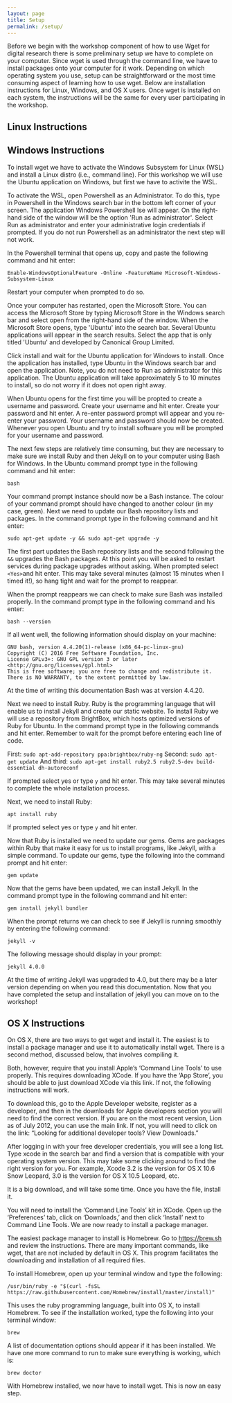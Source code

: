 ```yaml
---
layout: page
title: Setup
permalink: /setup/
---
```


Before we begin with the workshop component of how to use Wget for digital research there is some preliminary setup we have to complete on your computer. Since wget is used through the command line, we have to install packages onto your computer for it work. Depending on which operating system you use, setup can be straightforward or the most time consuming aspect of learning how to use wget. Below are installation instructions for Linux, Windows, and OS X users. Once wget is installed on each system, the instructions will be the same for every user participating in the workshop.

## Linux Instructions


## Windows Instructions
To install wget we have to activate the Windows Subsystem for Linux (WSL) and install a Linux distro (i.e., command line). For this workshop we will use the Ubuntu application on Windows, but first we have to activite the WSL.

To activate the WSL, open Powershell as an Administrator. To do this, type in Powershell in the Windows search bar in the bottom left corner of your screen. The application Windows Powershell Ise will appear. On the right-hand side of the window will be the option 'Run as administrator'. Select Run as administrator and enter your administrative login credentials if prompted. If you do not run Powershell as an administrator the next step will not work.

In the Powershell terminal that opens up, copy and paste the following command and hit enter:

```Enable-WindowsOptionalFeature -Online -FeatureName Microsoft-Windows-Subsystem-Linux```

Restart your computer when prompted to do so.

Once your computer has restarted, open the Microsoft Store. You can access the Microsoft Store by typing Microsoft Store in the Windows search bar and select open from the right-hand side of the window. When the Microsoft Store opens, type 'Ubuntu' into the search bar. Several Ubuntu applications will appear in the search results. Select the app that is only titled 'Ubuntu' and developed by Canonical Group Limited.

Click install and wait for the Ubuntu application for Windows to install. Once the application has installed, type Ubuntu in the Windows search bar and open the application. Note, you do not need to Run as administrator for this application. The Ubuntu application will take approximately 5 to 10 minutes to install, so do not worry if it does not open right away.

When Ubuntu opens for the first time you will be propted to create a username and password. Create your username and hit enter. Create your password and hit enter. A re-enter password prompt will appear and you re-enter your password. Your username and password should now be created. Whenever you open Ubuntu and try to install software you will be prompted for your username and password.

The next few steps are relatively time consuming, but they are necessary to make sure we install Ruby and then Jekyll on to your computer using Bash for Windows. In the Ubuntu command prompt type in the following command and hit enter:

```bash```

Your command prompt instance should now be a Bash instance. The colour of your command prompt should have changed to another colour (in my case, green). Next we need to update our Bash repository lists and packages. In the command prompt type in the following command and hit enter:

```sudo apt-get update -y && sudo apt-get upgrade -y```

The first part updates the Bash repository lists and the second following the ```&&``` upgrades the Bash packages. At this point you will be asked to restart services during package upgrades without asking. When prompted select ```<Yes>```and hit enter. This may take several minutes (almost 15 minutes when I timed it!), so hang tight and wait for the prompt to reappear.

When the prompt reappears we can check to make sure Bash was installed properly. In the command prompt type in the following command and his enter:

```bash --version```

If all went well, the following information should display on your machine:

```GNU bash, version 4.4.20(1)-release (x86_64-pc-linux-gnu)```  
```Copyright (C) 2016 Free Software Foundation, Inc.```  
```License GPLv3+: GNU GPL version 3 or later <http://gnu.org/licenses/gpl.html>```  
```This is free software; you are free to change and redistribute it.```  
```There is NO WARRANTY, to the extent permitted by law.```

At the time of writing this documentation Bash was at version 4.4.20.

Next we need to install Ruby. Ruby is the programming language that will enable us to install Jekyll and create our static website. To install Ruby we will use a repository from BrightBox, which hosts optimized versions of Ruby for Ubuntu. In the command prompt type in the following commands and hit enter. Remember to wait for the prompt before entering each line of code.

First:
```sudo apt-add-repository ppa:brightbox/ruby-ng```
Second:
```sudo apt-get update```
And third:
```sudo apt-get install ruby2.5 ruby2.5-dev build-essential dh-autoreconf```

If prompted select yes or type ```y``` and hit enter. This may take several minutes to complete the whole installation process.

Next, we need to install Ruby:

```apt install ruby```

If prompted select yes or type ```y``` and hit enter.

Now that Ruby is installed we need to update our gems. Gems are packages within Ruby that make it easy for us to install programs, like Jekyll, with a simple command. To update our gems, type the following into the command prompt and hit enter:

```gem update```

Now that the gems have been updated, we can install Jekyll. In the command prompt type in the following command and hit enter:

```gem install jekyll bundler```

When the prompt returns we can check to see if Jekyll is running smoothly by entering the following command:

```jekyll -v```

The following message should display in your prompt:

```jekyll 4.0.0```

At the time of writing Jekyll was upgraded to 4.0, but there may be a later version depending on when you read this documentation. Now that you have completed the setup and installation of jekyll you can move on to the workshop!

## OS X Instructions
On OS X, there are two ways to get wget and install it. The easiest is to install a package manager and use it to automatically install wget. There is a second method, discussed below, that involves compiling it.

Both, however, require that you install Apple’s ‘Command Line Tools’ to use properly. This requires downloading XCode. If you have the ‘App Store’, you should be able to just download XCode via this link.  If not, the following instructions will work.

To download this, go to the Apple Developer website, register as a developer, and then in the downloads for Apple developers section you will need to find the correct version. If you are on the most recent version, Lion as of July 2012, you can use the main link. If not, you will need to click on the link: “Looking for additional developer tools? View Downloads.”

After logging in with your free developer credentials, you will see a long list. Type xcode in the search bar and find a version that is compatible with your operating system version. This may take some clicking around to find the right version for you. For example, Xcode 3.2 is the version for OS X 10.6 Snow Leopard, 3.0 is the version for OS X 10.5 Leopard, etc.

It is a big download, and will take some time. Once you have the file, install it.

You will need to install the ‘Command Line Tools’ kit in XCode. Open up the ‘Preferences’ tab, click on ‘Downloads,’ and then click ‘Install’ next to Command Line Tools. We are now ready to install a package manager.

The easiest package manager to install is Homebrew. Go to https://brew.sh and review the instructions. There are many important commands, like wget, that are not included by default in OS X. This program facilitates the downloading and installation of all required files.

To install Homebrew, open up your terminal window and type the following:

```/usr/bin/ruby -e "$(curl -fsSL https://raw.githubusercontent.com/Homebrew/install/master/install)"```

This uses the ruby programming language, built into OS X, to install Homebrew. To see if the installation worked, type the following into your terminal window:

```brew```

A list of documentation options should appear if it has been installed. We have one more command to run to make sure everything is working, which is:

```brew doctor```

With Homebrew installed, we now have to install wget. This is now an easy step.

```brew install 
